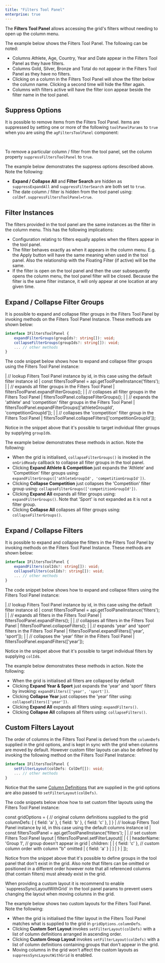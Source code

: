 ```yaml
---
title: "Filters Tool Panel"
enterprise: true
---
```


The **Filters Tool Panel** allows accessing the grid's filters without needing to open up the column menu.

The example below shows the Filters Tool Panel. The following can be noted:

- Columns Athlete, Age, Country, Year and Date appear in the Filters Tool Panel as they have filters.
- Columns Gold, Silver, Bronze and Total do not appear in the Filters Tool Panel as they have no filters.
- Clicking on a column in the Filters Tool Panel will show the filter below the column name. Clicking a second time will hide the filter again.
- Columns with filters active will have the filter icon appear beside the filter name in the tool panel.

<grid-example title='Filters Tool Panel' name='simple' type='mixed' options='{ "enterprise": true, "modules": ["clientside", "menu", "setfilter", "filterpanel"]}'></grid-example> 

## Suppress Options

It is possible to remove items from the Filters Tool Panel. Items are suppressed by setting one or more of the following `toolPanelParams` to `true` when you are using the `agFiltersToolPanel` component:

<interface-documentation interfaceName='ToolPanelFiltersCompParams' exclude='["api", "columnApi"]' config='{"overrideBottomMargin":"1rem"}' ></interface-documentation>

<br>

To remove a particular column / filter from the tool panel, set the column property `suppressFiltersToolPanel` to `true`.

<api-documentation source='column-properties/properties.json' section='filtering' names='["suppressFiltersToolPanel"]'></api-documentation>

The example below demonstrates the suppress options described above. Note the following:

- **Expand / Collapse All** and **Filter Search** are hidden as `suppressExpandAll` and `suppressFilterSearch` are both set to `true`.
- The date column / filter is hidden from the tool panel using: `colDef.suppressFiltersToolPanel=true`.

<grid-example title='Suppress Options' name='suppress-options' type='generated' options='{ "enterprise": true, "modules": ["clientside", "menu", "setfilter", "filterpanel"], "exampleHeight": 610 }'></grid-example>

## Filter Instances

The filters provided in the tool panel are the same instances as the filter in the column menu. This has the following implications:

- Configuration relating to filters equally applies when the filters appear in the tool panel.
- The filter behaves exactly as when it appears in the column menu. E.g. the Apply button will have the same meaning when used in the tool panel. Also the relationship with the Floating Filter (if active) will be the same.
- If the filter is open on the tool panel and then the user subsequently opens the column menu, the tool panel filter will be closed. Because the filter is the same filter instance, it will only appear at one location at any given time.

## Expand / Collapse Filter Groups

It is possible to expand and collapse filter groups in the Filters Tool Panel by invoking methods on the Filters Tool Panel Instance. These methods are shown below:

```ts
interface IFiltersToolPanel {
    expandFilterGroups(groupIds?: string[]): void;
    collapseFilterGroups(groupIds?: string[]): void;
    ... // other methods
}
```

The code snippet below shows how to expand and collapse filter groups using the Filters Tool Panel instance:

<snippet>
| // lookup Filters Tool Panel instance by id, in this case using the default filter instance id
| const filtersToolPanel = api.getToolPanelInstance('filters');
| 
| // expands all filter groups in the Filters Tool Panel
| filtersToolPanel.expandFilterGroups();
| 
| // collapses all filter groups in the Filters Tool Panel
| filtersToolPanel.collapseFilterGroups();
| 
| // expands the 'athlete' and 'competition' filter groups in the Filters Tool Panel
| filtersToolPanel.expandFilterGroups(['athleteGroupId', 'competitionGroupId']);
| 
| // collapses the 'competition' filter group in the Filters Tool Panel
| filtersToolPanel.collapseFilters(['competitionGroupId']);
</snippet>

Notice in the snippet above that it's possible to target individual filter groups by supplying `groupId`s.

The example below demonstrates these methods in action. Note the following:

- When the grid is initialised, `collapseFilterGroups()` is invoked in the `onGridReady` callback to collapse all filter groups in the tool panel.
- Clicking **Expand Athlete & Competition** just expands the 'Athlete' and 'Competition' filter groups using: `expandFilterGroups(['athleteGroupId', 'competitionGroupId'])`.
- Clicking **Collapse Competition** just collapses the 'Competition' filter group using: `collapseFilterGroups(['competitionGroupId'])`.
- Clicking **Expand All** expands all filter groups using: `expandFilterGroups()`. Note that 'Sport' is not expanded as it is not a filter group.
- Clicking **Collapse All** collapses all filter groups using: `collapseFilterGroups()`.

<grid-example title='Expand / Collapse Groups' name='expand-collapse-groups' type='generated' options='{ "enterprise": true, "modules": ["clientside", "menu", "setfilter", "filterpanel"] }'></grid-example>

## Expand / Collapse Filters

It is possible to expand and collapse the filters in the Filters Tool Panel by invoking methods on the Filters Tool Panel Instance. These methods are shown below:

```ts
interface IFiltersToolPanel {
    expandFilters(colIds?: string[]): void;
    collapseFilters(colIds?: string[]): void;
    ... // other methods
}
```

The code snippet below shows how to expand and collapse filters using the Filters Tool Panel instance:

<snippet>
| // lookup Filters Tool Panel instance by id, in this case using the default filter instance id
| const filtersToolPanel = api.getToolPanelInstance('filters');
| 
| // expands all filters in the Filters Tool Panel
| filtersToolPanel.expandFilters();
| 
| // collapses all filters in the Filters Tool Panel
| filtersToolPanel.collapseFilters();
| 
| // expands 'year' and 'sport' filters in the Filters Tool Panel
| filtersToolPanel.expandFilters(['year', 'sport']);
| 
| // collapses the 'year' filter in the Filters Tool Panel
| filtersToolPanel.expandFilters(['year']);
</snippet>


Notice in the snippet above that it's possible to target individual filters by supplying `colId`s.

The example below demonstrates these methods in action. Note the following:

- When the grid is initialised all filters are collapsed by default
- Clicking **Expand Year &amp; Sport** just expands the 'year' and 'sport' filters by invoking: `expandFilters(['year', 'sport'])`.
- Clicking **Collapse Year** just collapses the 'year' filter using: `collapseFilters(['year'])`.
- Clicking **Expand All** expands all filters using: `expandFilters()`.
- Clicking **Collapse All** collapses all filters using: `collapseFilters()`.

<grid-example title='Expand / Collapse Filters' name='expand-collapse-filters' type='generated' options='{ "enterprise": true, "modules": ["clientside", "menu", "setfilter", "filterpanel"] }'></grid-example>

## Custom Filters Layout

The order of columns in the Filters Tool Panel is derived from the `columnDefs` supplied in the grid options, and is kept in sync with the grid when columns are moved by default. However custom filter layouts can also be defined by invoking the following method on the Filters Tool Panel Instance:

```ts
interface IFiltersToolPanel {
    setFilterLayout(colDefs: ColDef[]): void;
    ... // other methods
}
```

Notice that the same [Column Definitions](/column-definitions/) that are supplied in the grid options are also passed to `setFilterLayout(colDefs)`.

The code snippets below show how to set custom filter layouts using the Filters Tool Panel instance:

<snippet>
const gridOptions = {
    // original column definitions supplied to the grid
    columnDefs: [
        { field: 'a' },
        { field: 'b' },
        { field: 'c' },
    ]
}
</snippet>

<snippet>
| // lookup Filters Tool Panel instance by id, in this case using the default columns instance id
| const filtersToolPanel = api.getToolPanelInstance('filters');
| 
| // set custom Filters Tool Panel layout
| filtersToolPanel.setFilterLayout([
|     {
|         headerName: 'Group 1', // group doesn't appear in grid
|         children: [
|             { field: 'c' }, // custom column order with column "b" omitted
|             { field: 'a' }
|         ]
|     }
| ]);
</snippet>

Notice from the snippet above that it's possible to define groups in the tool panel that don't exist in the grid. Also note that filters can be omitted or positioned in a different order however note that all referenced columns (that contain filters) must already exist in the grid.

<note>
When providing a custom layout it is recommend to enable `suppressSyncLayoutWithGrid` in the
tool panel params to prevent users changing the layout when moving columns in the grid.
</note>

The example below shows two custom layouts for the Filters Tool Panel. Note the following:

- When the grid is initialised the filter layout in the Filters Tool Panel matches what is supplied to the grid in `gridOptions.columnDefs`.
- Clicking **Custom Sort Layout** invokes `setFilterLayout(colDefs)` with a list of column definitions arranged in ascending order.
- Clicking **Custom Group Layout** invokes `setFilterLayout(colDefs)` with a list of column definitions containing groups that don't appear in the grid.
- Moving columns in the grid won't affect the custom layouts as `suppressSyncLayoutWithGrid` is enabled.

<grid-example title='Custom Filters Layout' name='custom-layout' type='generated' options='{ "enterprise": true, "modules": ["clientside", "menu", "setfilter", "filterpanel"] }'></grid-example>

